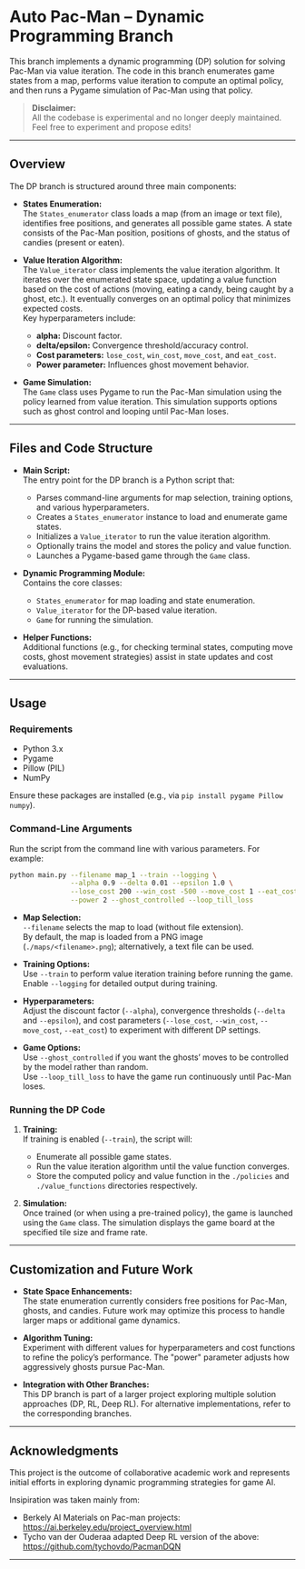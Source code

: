 # Auto Pac-Man – Dynamic Programming Branch

This branch implements a dynamic programming (DP) solution for solving Pac-Man via value iteration. The code in this branch enumerates game states from a map, performs value iteration to compute an optimal policy, and then runs a Pygame simulation of Pac-Man using that policy.

> **Disclaimer:**  
> All the codebase is experimental and no longer deeply maintained. Feel free to experiment and propose edits!

---

## Overview

The DP branch is structured around three main components:

- **States Enumeration:**  
  The `States_enumerator` class loads a map (from an image or text file), identifies free positions, and generates all possible game states. A state consists of the Pac-Man position, positions of ghosts, and the status of candies (present or eaten).

- **Value Iteration Algorithm:**  
  The `Value_iterator` class implements the value iteration algorithm. It iterates over the enumerated state space, updating a value function based on the cost of actions (moving, eating a candy, being caught by a ghost, etc.). It eventually converges on an optimal policy that minimizes expected costs.  
  Key hyperparameters include:
  - **alpha:** Discount factor.
  - **delta/epsilon:** Convergence threshold/accuracy control.
  - **Cost parameters:** `lose_cost`, `win_cost`, `move_cost`, and `eat_cost`.
  - **Power parameter:** Influences ghost movement behavior.

- **Game Simulation:**  
  The `Game` class uses Pygame to run the Pac-Man simulation using the policy learned from value iteration. This simulation supports options such as ghost control and looping until Pac-Man loses.

---

## Files and Code Structure

- **Main Script:**  
  The entry point for the DP branch is a Python script that:
  - Parses command-line arguments for map selection, training options, and various hyperparameters.
  - Creates a `States_enumerator` instance to load and enumerate game states.
  - Initializes a `Value_iterator` to run the value iteration algorithm.
  - Optionally trains the model and stores the policy and value function.
  - Launches a Pygame-based game through the `Game` class.
  
- **Dynamic Programming Module:**  
  Contains the core classes:
  - `States_enumerator` for map loading and state enumeration.
  - `Value_iterator` for the DP-based value iteration.
  - `Game` for running the simulation.
  
- **Helper Functions:**  
  Additional functions (e.g., for checking terminal states, computing move costs, ghost movement strategies) assist in state updates and cost evaluations.

---

## Usage

### Requirements

- Python 3.x
- Pygame
- Pillow (PIL)
- NumPy

Ensure these packages are installed (e.g., via `pip install pygame Pillow numpy`).

### Command-Line Arguments

Run the script from the command line with various parameters. For example:

```bash
python main.py --filename map_1 --train --logging \
               --alpha 0.9 --delta 0.01 --epsilon 1.0 \
               --lose_cost 200 --win_cost -500 --move_cost 1 --eat_cost -1 \
               --power 2 --ghost_controlled --loop_till_loss
```

- **Map Selection:**  
  `--filename` selects the map to load (without file extension).  
  By default, the map is loaded from a PNG image (`./maps/<filename>.png`); alternatively, a text file can be used.

- **Training Options:**  
  Use `--train` to perform value iteration training before running the game.  
  Enable `--logging` for detailed output during training.

- **Hyperparameters:**  
  Adjust the discount factor (`--alpha`), convergence thresholds (`--delta` and `--epsilon`), and cost parameters (`--lose_cost`, `--win_cost`, `--move_cost`, `--eat_cost`) to experiment with different DP settings.

- **Game Options:**  
  Use `--ghost_controlled` if you want the ghosts’ moves to be controlled by the model rather than random.  
  Use `--loop_till_loss` to have the game run continuously until Pac-Man loses.

### Running the DP Code

1. **Training:**  
   If training is enabled (`--train`), the script will:
   - Enumerate all possible game states.
   - Run the value iteration algorithm until the value function converges.
   - Store the computed policy and value function in the `./policies` and `./value_functions` directories respectively.

2. **Simulation:**  
   Once trained (or when using a pre-trained policy), the game is launched using the `Game` class. The simulation displays the game board at the specified tile size and frame rate.

---

## Customization and Future Work

- **State Space Enhancements:**  
  The state enumeration currently considers free positions for Pac-Man, ghosts, and candies. Future work may optimize this process to handle larger maps or additional game dynamics.

- **Algorithm Tuning:**  
  Experiment with different values for hyperparameters and cost functions to refine the policy’s performance. The "power" parameter adjusts how aggressively ghosts pursue Pac-Man.

- **Integration with Other Branches:**  
  This DP branch is part of a larger project exploring multiple solution approaches (DP, RL, Deep RL). For alternative implementations, refer to the corresponding branches.

---

## Acknowledgments

This project is the outcome of collaborative academic work and represents initial efforts in exploring dynamic programming strategies for game AI.

Insipiration was taken mainly from:
- Berkely AI Materials on Pac-man projects: https://ai.berkeley.edu/project_overview.html
- Tycho van der Ouderaa adapted Deep RL version of the above: https://github.com/tychovdo/PacmanDQN

---
